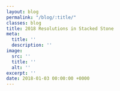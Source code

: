 ```yaml
---
layout: blog
permalink: "/blog/:title/"
classes: blog
title: 2018 Resolutions in Stacked Stone
meta:
  title: ''
  description: ''
image:
  src: ''
  title: ''
  alt: ''
excerpt: ''
date: 2018-01-03 00:00:00 +0000
---
```

